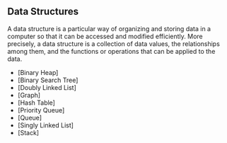 ## Data Structures

A data structure is a particular way of organizing and storing data in a computer so that it can
be accessed and modified efficiently. More precisely, a data structure is a collection of data
values, the relationships among them, and the functions or operations that can be applied to
the data.


* [Binary Heap]
* [Binary Search Tree]
* [Doubly Linked List]
* [Graph]
* [Hash Table]
* [Priority Queue]
* [Queue]
* [Singly Linked List]
* [Stack]
